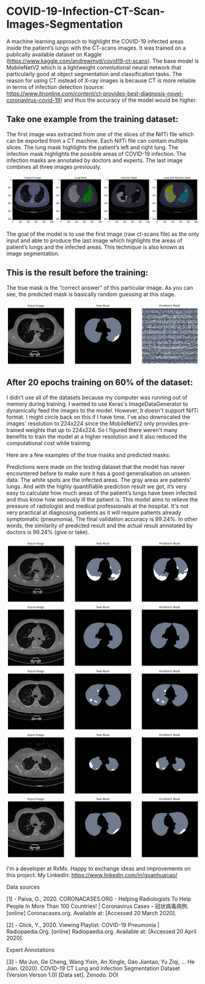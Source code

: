 # COVID-19-Infection-CT-Scan-Images-Segmentation

A machine learning approach to highlight the COVID-19 infected areas inside the patient’s lungs with the CT-scans images. It was trained on a publically available dataset on Kaggle (https://www.kaggle.com/andrewmvd/covid19-ct-scans). The base model is MobileNetV2 which is a lightweight convolutional neural network that particularly good at object segmentation and classification tasks. The reason for using CT instead of X-ray images is because CT is more reliable in terms of infection detection (source: https://www.itnonline.com/content/ct-provides-best-diagnosis-novel-coronavirus-covid-19) and thus the accuracy of the model would be higher.

## Take one example from the training dataset:

The first image was extracted from one of the slices of the NifTi file which can be exported from a CT machine. Each NifTi file can contain multiple slices. The lung mask highlights the patient’s left and right lung. The infection mask highlights the possible areas of COVID-19 infection. The infection masks are annotated by doctors and experts. The last image combines all three images previously.

![Alt text](README_images/img1.png?raw=true "img")

The goal of the model is to use the first image (raw ct-scans file) as the only input and able to produce the last image which highlights the areas of patient’s lungs and the infected areas. This technique is also known as image segmentation.

## This is the result before the training:
The true mask is the “correct answer” of this particular image. As you can see, the predicted mask is basically random guessing at this stage.

![Alt text](README_images/img2.png?raw=true "img")

## After 20 epochs training on 60% of the dataset:
I didn’t use all of the datasets because my computer was running out of memory during training. I wanted to use Keras's ImageDataGenerator to dynamically feed the images to the model. However, it doesn't support NifTi format. I might circle back on this if I have time. I've also downscaled the images' resolution to 224x224 since the MobileNetV2 only provides pre-trained weights that up to 224x224. So I figured there weren't many benefits to train the model at a higher resolution and it also reduced the computational cost while training.

Here are a few examples of the true masks and predicted masks:

Predictions were made on the testing dataset that the model has never encountered before to make sure it has a good generalisation on unseen data. The white spots are the infected areas. The gray areas are patients' lungs. And with the highly quantifiable prediction result we got, it’s very easy to calculate how much areas of the patient’s lungs have been infected and thus know how seriously ill the patient is. This model aims to relieve the pressure of radiologist and medical professionals at the hospital. It's not very practical at diagnosing patients as it will require patients already symptomatic (pneumonia). The final validation accuracy is 99.24%. In other words, the similarity of predicted result and the actual result annotated by doctors is 99.24% (give or take).

![Alt text](README_images/img3.png?raw=true "img")
![Alt text](README_images/img4.png?raw=true "img")
![Alt text](README_images/img5.png?raw=true "img")
![Alt text](README_images/img6.png?raw=true "img")
![Alt text](README_images/img7.png?raw=true "img")

I'm a developer at RxMx. Happy to exchange ideas and improvements on this project. My LinkedIn: https://www.linkedin.com/in/guanhuacao/

Data sources

[1] - Paiva, O., 2020. CORONACASES.ORG - Helping Radiologists To Help People In More Than 100 Countries! | Coronavirus Cases - 冠状病毒病例. [online] Coronacases.org. Available at: <link> [Accessed 20 March 2020].

[2] - Glick, Y., 2020. Viewing Playlist: COVID-19 Pneumonia | Radiopaedia.Org. [online] Radiopaedia.org. Available at: <link> [Accessed 20 April 2020].

Expert Annotations

[3] - Ma Jun, Ge Cheng, Wang Yixin, An Xingle, Gao Jiantao, Yu Ziqi, … He Jian. (2020). COVID-19 CT Lung and Infection Segmentation Dataset (Version Verson 1.0) [Data set]. Zenodo. DOI
